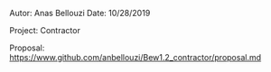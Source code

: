 Autor: Anas Bellouzi
Date: 10/28/2019

Project: Contractor

Proposal: https://www.github.com/anbellouzi/Bew1.2_contractor/proposal.md
